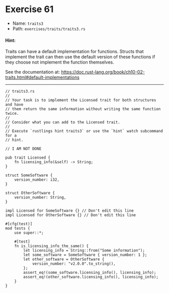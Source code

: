 # Exercise 61

- Name: ```traits3```
- Path: ```exercises/traits/traits3.rs```
#### Hint: 

Traits can have a default implementation for functions. Structs that implement
the trait can then use the default version of these functions if they choose not
implement the function themselves.

See the documentation at: https://doc.rust-lang.org/book/ch10-02-traits.html#default-implementations



---



```rust,editable
// traits3.rs
//
// Your task is to implement the Licensed trait for both structures and have
// them return the same information without writing the same function twice.
//
// Consider what you can add to the Licensed trait.
//
// Execute `rustlings hint traits3` or use the `hint` watch subcommand for a
// hint.

// I AM NOT DONE

pub trait Licensed {
    fn licensing_info(&self) -> String;
}

struct SomeSoftware {
    version_number: i32,
}

struct OtherSoftware {
    version_number: String,
}

impl Licensed for SomeSoftware {} // Don't edit this line
impl Licensed for OtherSoftware {} // Don't edit this line

#[cfg(test)]
mod tests {
    use super::*;

    #[test]
    fn is_licensing_info_the_same() {
        let licensing_info = String::from("Some information");
        let some_software = SomeSoftware { version_number: 1 };
        let other_software = OtherSoftware {
            version_number: "v2.0.0".to_string(),
        };
        assert_eq!(some_software.licensing_info(), licensing_info);
        assert_eq!(other_software.licensing_info(), licensing_info);
    }
}

```
